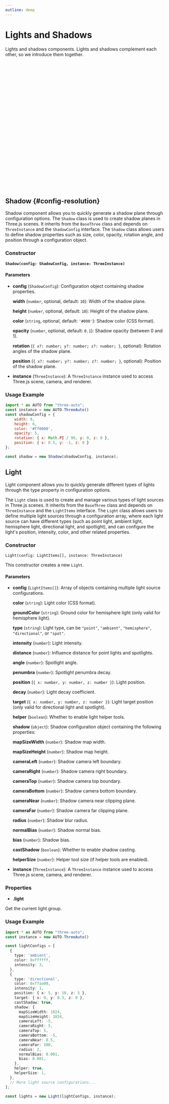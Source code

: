 ```yaml
---
outline: deep
---
```

# Lights and Shadows

Lights and shadows components. Lights and shadows complement each other, so we introduce them together.

<div @dblclick="navLink" style="width:100%;height:400px;position:relative;border-radius: 12px;overflow:hidden;">
    <canvas id="_scene" />
</div>

<script setup lang="ts">
import * as AUTO from "three-auto";
import * as THREE from "three";
import {ref,onMounted} from 'vue'

const navLink = () => {
  console.log(111)
}
onMounted(() => {
const geometry = new THREE.BoxGeometry(100, 10, 100);
const material = new THREE.MeshPhongMaterial({
  color: "#E89ABE",
  transparent: true,
});
const box = new THREE.Mesh(geometry, material);
box.castShadow = true;
box.position.set(0, 30, 0);

const instance = new AUTO.ThreeAuto(undefined, {
  size: {
    type: 'parent'
  },
  camera: {
    fov: 75,
    near: 0.1,
    far: 1000,
    position: {
      x: 50, y: 220, z: 50
    }
  },
  renderer: {
    clearColor: '#ccc'
  },
  shadow: {
    show: true,
    width: 1000,
    height: 1000,
    color: '#000',
    opacity: 0.1,
    rotation: { x: -Math.PI / 2, y: 0, z: 0 },
    position: { x: 0, y: 0, z: 0 },
  },
  light: [
    {
      type: "hemisphere",
      color: "#3e99e5",
      intensity: 1,
      groundColor: '#fff',
      distance: 1000,
      helper: true,
      helperSize: 5,
      lightName: "hemisphere-light",
      position: {
        x: 0,
        y: 50,
        z: -50,
      },
    },
    {
      type: "point",
      color: "#3e99e5",
      intensity: 1000,
      distance: 1000,
      helper: true,
      helperSize: 5,
      lightName: "point-light",
      position: {
        x: 0,
        y: 50,
        z: 50,
      },
    },
    {
      type: "spot",
      color: "#C8A2CB",
      intensity: 1,
      distance: 3000,
      angle: Math.PI / 20,
      decay: 1,
      penumbra: 5,
      helper: true,
      helperSize: 5,
      lightName: "spot-light",
      castShadow: true,
      shadow: {
        mapSizeWidth: 1024,
        mapSizeHeight: 1024,
        cameraLeft: -100,
        cameraTop: 100,
        cameraBottom: -100,
        cameraRight: 100,
        cameraNear: 0.1,
        cameraFar: 1000,
        radius: 10,
      },
      position: {
        x: -150, y: 50, z: 0,
      }
    },
    {
      type: "directional",
      color: "#C8A2CB",
      intensity: 1,
      distance: 3000,
      helper: true,
      helperSize: 5,
      lightName: "directional-light",
      castShadow: true,
      shadow: {
        mapSizeWidth: 1024,
        mapSizeHeight: 1024,
        cameraLeft: -100,
        cameraTop: 100,
        cameraBottom: -100,
        cameraRight: 100,
        cameraNear: 0.1,
        cameraFar: 1000,
        radius: 100,
        bias: -0.004,
        normalBias: 0.027
      },
      position: {
        x: 0, y: 100, z: 50,
      }
    },
    {
      type: "ambient",
      color: "#3e99e5",
      intensity: 1,
      lightName: "ambient-light",
    },
  ],

});
instance.scene.add(box);

instance.time.on("tick", () => {
  box.rotation.y = instance.time.elapsedTime;
});
})
</script>


## Shadow {#config-resolution}
Shadow component allows you to quickly generate a shadow plane through configuration options.
The `Shadow` class is used to create shadow planes in Three.js scenes. It inherits from the `BaseThree` class and depends on `ThreeInstance` and the `ShadowConfig` interface. The `Shadow` class allows users to define shadow properties such as size, color, opacity, rotation angle, and position through a configuration object.

### Constructor
**`Shadow(config: ShadowConfig, instance: ThreeInstance)`**

#### Parameters
- **config** (`ShadowConfig`): Configuration object containing shadow properties.

     **width** (`number`, optional, default: `10`): Width of the shadow plane.

     **height** (`number`, optional, default: `10`): Height of the shadow plane.

     **color** (`string`, optional, default: `'#000'`): Shadow color (CSS format).

     **opacity** (`number`, optional, default: `0.1`): Shadow opacity (between 0 and 1).

     **rotation** (`{ x?: number; y?: number; z?: number; }`, optional): Rotation angles of the shadow plane.

     **position** (`{ x?: number; y?: number; z?: number; }`, optional): Position of the shadow plane.

- **instance** (`ThreeInstance`): A `ThreeInstance` instance used to access Three.js scene, camera, and renderer.

### Usage Example
```javascript
import * as AUTO from "three-auto";
const instance = new AUTO.ThreeAuto()
const shadowConfig = {
    width: 8,
    height: 6,
    color: '#ff0000',
    opacity: 5,
    rotation: { x: Math.PI / 90, y: 0, z: 0 },
    position: { x: 0.5, y: -1, z: 0 }
};

const shadow = new Shadow(shadowConfig, instance);
```

## Light
Light component allows you to quickly generate different types of lights through the type property in configuration options.

The `Light` class is used to create and manage various types of light sources in Three.js scenes. It inherits from the `BaseThree` class and depends on `ThreeInstance` and the `LightItems` interface. The `Light` class allows users to define multiple light sources through a configuration array, where each light source can have different types (such as point light, ambient light, hemisphere light, directional light, and spotlight), and can configure the light's position, intensity, color, and other related properties.

### Constructor
`Light(config: LightItems[], instance: ThreeInstance)`

This constructor creates a new `Light`.

#### Parameters
- **config** (`LightItems[]`): Array of objects containing multiple light source configurations.

  **color** (`string`): Light color (CSS format).

  **groundColor** (`string`): Ground color for hemisphere light (only valid for hemisphere light).

  **type** (`string`): Light type, can be `"point"`, `"ambient"`, `"hemisphere"`, `"directional"`, or `"spot"`.

  **intensity** (`number`): Light intensity.

  **distance** (`number`): Influence distance for point lights and spotlights.
  
  **angle** (`number`): Spotlight angle.

  **penumbra** (`number`): Spotlight penumbra decay.

  **position** (`{ x: number, y: number, z: number }`): Light position.
  
  **decay** (`number`): Light decay coefficient.
  
  **target** (`{ x: number, y: number, z: number }`): Light target position (only valid for directional light and spotlight).
  
  **helper** (`boolean`): Whether to enable light helper tools.
  
  **shadow** (`object`): Shadow configuration object containing the following properties:
  
  **mapSizeWidth** (`number`): Shadow map width.
  
  **mapSizeHeight** (`number`): Shadow map height.
  
  **cameraLeft** (`number`): Shadow camera left boundary.
  
  **cameraRight** (`number`): Shadow camera right boundary.
  
  **cameraTop** (`number`): Shadow camera top boundary.
  
  **cameraBottom** (`number`): Shadow camera bottom boundary.
  
  **cameraNear** (`number`): Shadow camera near clipping plane.
  
  **cameraFar** (`number`): Shadow camera far clipping plane.
  
  **radius** (`number`): Shadow blur radius.
  
  **normalBias** (`number`): Shadow normal bias.
  
  **bias** (`number`): Shadow bias.
  
  **castShadow** (`boolean`): Whether to enable shadow casting.

  **helperSize** (`number`): Helper tool size (if helper tools are enabled).
- **instance** (`ThreeInstance`): A `ThreeInstance` instance used to access Three.js scene, camera, and renderer.

### Properties

-  **.light**

Get the current light group.

### Usage Example
```typescript
import * as AUTO from "three-auto";
const instance = new AUTO.ThreeAuto()

const lightConfigs = [
  {
    type: 'ambient',
    color: 0xffffff,
    intensity: 3,
  },
  {
    type: 'directional',
    color: 0xffaa00,
    intensity: 1,
    position: { x: 5, y: 10, z: 5 },
    target: { x: 0, y: 0.3, z: 0 },
    castShadow: true,
    shadow: {
      mapSizeWidth: 1024,
      mapSizeHeight: 1024,
      cameraLeft: -5,
      cameraRight: 5,
      cameraTop: 5,
      cameraBottom: -5,
      cameraNear: 0.5,
      cameraFar: 500,
      radius: 2,
      normalBias: 0.001,
      bias: 0.001,
    },
    helper: true,
    helperSize: 1,
  },
  // More light source configurations...
];

const lights = new Light(lightConfigs, instance);
```